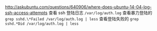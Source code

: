 http://askubuntu.com/questions/640906/where-does-ubuntu-14-04-log-ssh-access-attempts
查看 ssh 登陆日志
`/var/log/auth.log`
查看暴力登陆的
`grep sshd.\*Failed /var/log/auth.log | less`
查看登陆失败的
`grep sshd.*Did /var/log/auth.log | less`
